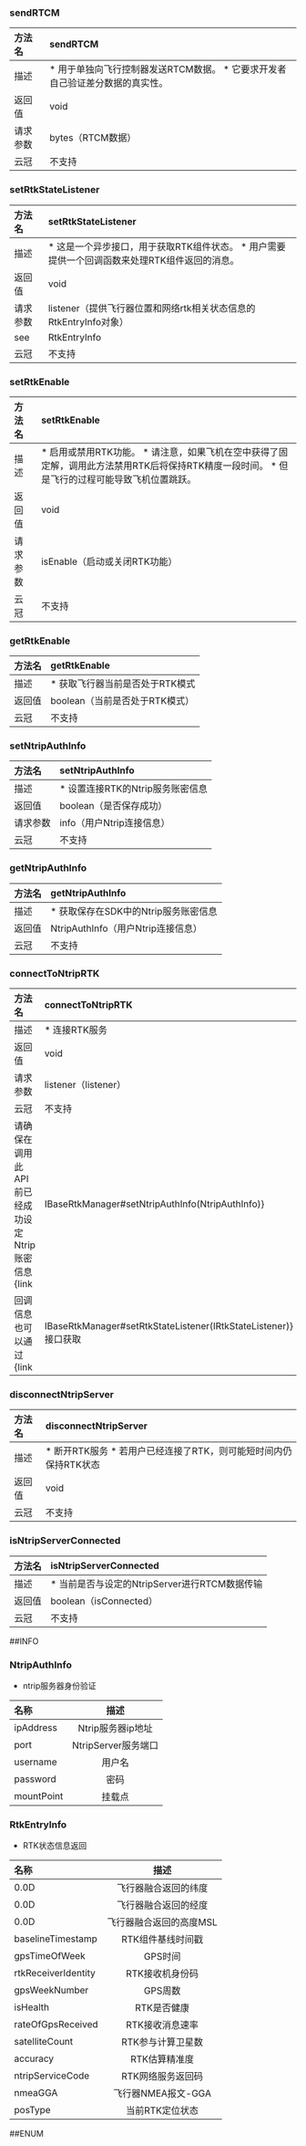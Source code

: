 ### sendRTCM
|方法名|sendRTCM|
| :--------  | :-----  |
|描述|* 用于单独向飞行控制器发送RTCM数据。     * 它要求开发者自己验证差分数据的真实性。|
|返回值|void|
|请求参数|bytes（RTCM数据）
|云冠|不支持|
### setRtkStateListener
|方法名|setRtkStateListener|
| :--------  | :-----  |
|描述|* 这是一个异步接口，用于获取RTK组件状态。     * 用户需要提供一个回调函数来处理RTK组件返回的消息。|
|返回值|void|
|请求参数|listener（提供飞行器位置和网络rtk相关状态信息的RtkEntryInfo对象）
|see|RtkEntryInfo|
|云冠|不支持|
### setRtkEnable
|方法名|setRtkEnable|
| :--------  | :-----  |
|描述|* 启用或禁用RTK功能。     * 请注意，如果飞机在空中获得了固定解，调用此方法禁用RTK后将保持RTK精度一段时间。     * 但是飞行的过程可能导致飞机位置跳跃。|
|返回值|void|
|请求参数|isEnable（启动或关闭RTK功能）
|云冠|不支持|
### getRtkEnable
|方法名|getRtkEnable|
| :--------  | :-----  |
|描述|* 获取飞行器当前是否处于RTK模式|
|返回值|boolean（当前是否处于RTK模式）|
|云冠|不支持|
### setNtripAuthInfo
|方法名|setNtripAuthInfo|
| :--------  | :-----  |
|描述|* 设置连接RTK的Ntrip服务账密信息|
|返回值|boolean（是否保存成功）|
|请求参数|info（用户Ntrip连接信息）
|云冠|不支持|
### getNtripAuthInfo
|方法名|getNtripAuthInfo|
| :--------  | :-----  |
|描述|* 获取保存在SDK中的Ntrip服务账密信息|
|返回值|NtripAuthInfo（用户Ntrip连接信息）|
|云冠|不支持|
### connectToNtripRTK
|方法名|connectToNtripRTK|
| :--------  | :-----  |
|描述|* 连接RTK服务|
|返回值|void|
|请求参数|listener（listener）
|云冠|不支持|
|请确保在调用此API前已经成功设定Ntrip账密信息{link|IBaseRtkManager#setNtripAuthInfo(NtripAuthInfo)}|
|回调信息也可以通过{link|IBaseRtkManager#setRtkStateListener(IRtkStateListener)}接口获取|
### disconnectNtripServer
|方法名|disconnectNtripServer|
| :--------  | :-----  |
|描述|* 断开RTK服务     * 若用户已经连接了RTK，则可能短时间内仍保持RTK状态|
|返回值|void|
|云冠|不支持|
### isNtripServerConnected
|方法名|isNtripServerConnected|
| :--------  | :-----  |
|描述|* 当前是否与设定的NtripServer进行RTCM数据传输|
|返回值|boolean（isConnected）|
|云冠|不支持|
##INFO
### NtripAuthInfo
 * ntrip服务器身份验证

|名称|描述|
| :--------  | :----:  |
|ipAddress|Ntrip服务器ip地址|
|port|NtripServer服务端口|
|username|用户名|
|password|密码|
|mountPoint|挂载点|
### RtkEntryInfo
 * RTK状态信息返回

|名称|描述|
| :--------  | :----:  |
|0.0D|飞行器融合返回的纬度|
|0.0D|飞行器融合返回的经度|
|0.0D|飞行器融合返回的高度MSL|
|baselineTimestamp|RTK组件基线时间戳|
|gpsTimeOfWeek|GPS时间|
|rtkReceiverIdentity|RTK接收机身份码|
|gpsWeekNumber|GPS周数|
|isHealth|RTK是否健康|
|rateOfGpsReceived|RTK接收消息速率|
|satelliteCount|RTK参与计算卫星数|
|accuracy|RTK估算精准度|
|ntripServiceCode|RTK网络服务返回码|
|nmeaGGA|飞行器NMEA报文-GGA|
|posType|当前RTK定位状态|
##ENUM
